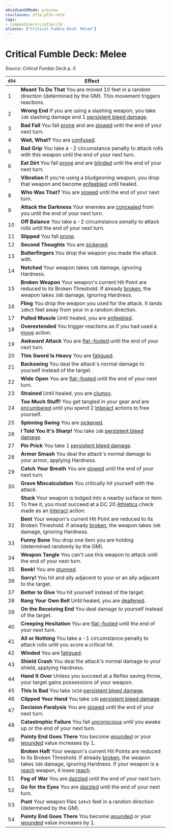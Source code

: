 ```yaml
---
obsidianUIMode: preview
cssclasses: pf2e,pf2e-note
tags:
- compendium/src/pf2e/cfd
aliases: ["Critical Fumble Deck: Melee"]
---
```

# Critical Fumble Deck: Melee  
*Source: Critical Fumble Deck p. 0*  

| `d54` | Effect |
|-------|--------|
| 1 | **Meant To Do That** You are moved 10 feet in a random direction (determined by the GM). This movement triggers reactions. |
| 2 | **Wrong End** If you are using a slashing weapon, you take `1d6` slashing damage and 1 [persistent bleed damage](rules/conditions.md#Persistent%20Damage). |
| 3 | **Bad Fall** You fall [prone](rules/conditions.md#Prone) and are [slowed](rules/conditions.md#Slowed) until the end of your next turn. |
| 4 | **Wait, What?** You are [confused](rules/conditions.md#Confused). |
| 5 | **Bad Grip** You take a -2 circumstance penalty to attack rolls with this weapon until the end of your next turn. |
| 6 | **Eat Dirt** You fall [prone](rules/conditions.md#Prone) and are [blinded](rules/conditions.md#Blinded) until the end of your next turn. |
| 7 | **Vibration** If you're using a bludgeoning weapon, you drop that weapon and become [enfeebled](rules/conditions.md#Enfeebled) until healed. |
| 8 | **Who Was That?** You are [slowed](rules/conditions.md#Slowed) until the end of your next turn. |
| 9 | **Attack the Darkness** Your enemies are [concealed](rules/conditions.md#Concealed) from you until the end of your next turn. |
| 10 | **Off Balance** You take a -2 circumstance penalty to attack rolls until the end of your next turn. |
| 11 | **Slipped** You fall [prone](rules/conditions.md#Prone). |
| 12 | **Second Thoughts** You are [sickened](rules/conditions.md#Sickened). |
| 13 | **Butterfingers** You drop the weapon you made the attack with. |
| 14 | **Notched** Your weapon takes `1d6` damage, ignoring Hardness. |
| 15 | **Broken Weapon** Your weapon's current Hit Point are reduced to its Broken Threshold. If already [broken](rules/conditions.md#Broken), the weapon takes `3d6` damage, ignoring Hardness. |
| 16 | **Fling** You drop the weapon you used for the attack. It lands `1d6x5` feet away from your in a random direction. |
| 17 | **Pulled Muscle** Until healed, you are [enfeebled](rules/conditions.md#Enfeebled). |
| 18 | **Overextended** You trigger reactions as if you had used a [move](rules/traits/move.md "Move Combat Trait") action. |
| 19 | **Awkward Attack** You are [flat-footed](rules/conditions.md#Flat-footed) until the end of your next turn. |
| 20 | **This Sword Is Heavy** You are [fatigued](rules/conditions.md#Fatigued). |
| 21 | **Backswing** You deal the attack's normal damage to yourself instead of the target. |
| 22 | **Wide Open** You are [flat-footed](rules/conditions.md#Flat-footed) until the end of your next turn. |
| 23 | **Strained** Until healed, you are [clumsy](rules/conditions.md#Clumsy). |
| 24 | **Too Much Stuff!** You get tangled in your gear and are [encumbered](rules/conditions.md#Encumbered) until you spend 2 [Interact](rules/actions/interact.md) actions to free yourself. |
| 25 | **Spinning Swing** You are [sickened](rules/conditions.md#Sickened). |
| 26 | **I Told You It's Sharp!** You take `1d6` [persistent bleed damage](rules/conditions.md#Persistent%20Damage). |
| 27 | **Pin Prick** You take 1 [persistent bleed damage](rules/conditions.md#Persistent%20Damage). |
| 28 | **Armor Smash** You deal the attack's normal damage to your armor, applying Hardness. |
| 29 | **Catch Your Breath** You are [slowed](rules/conditions.md#Slowed) until the end of your next turn. |
| 30 | **Grave Miscalculation** You critically hit yourself with the attack. |
| 31 | **Stuck** Your weapon is lodged into a nearby surface or item. To free it, you must succeed at a DC 20 [Athletics](compendium/skills.md#Athletics) check made as an [Interact](rules/actions/interact.md) action. |
| 32 | **Bent** Your weapon's current Hit Point are reduced to its Broken Threshold. if already [broken](rules/conditions.md#Broken), the weapon takes `3d6` damage, ignoring Hardness. |
| 33 | **Funny Bone** You drop one item you are holding (determined randomly by the GM). |
| 34 | **Weapon Tangle** You can't use this weapon to attack until the end of your next turn. |
| 35 | **Bonk!** You are [stunned](rules/conditions.md#Stunned). |
| 36 | **Sorry!** You hit and ally adjacent to your or an ally adjacent to the target. |
| 37 | **Better to Give** You hit yourself instead of the target. |
| 38 | **Rang Your Own Bell** Until healed, you are [deafened](rules/conditions.md#Deafened). |
| 39 | **On the Receiving End** You deal damage to yourself instead of the target. |
| 40 | **Creeping Hesitation** You are [flat-footed](rules/conditions.md#Flat-footed) until the end of your next turn. |
| 41 | **All or Nothing** You take a -1 circumstance penalty to attack rolls until you score a critical hit. |
| 42 | **Winded** You are [fatigued](rules/conditions.md#Fatigued). |
| 43 | **Shield Crash** You deal the attack's normal damage to your shield, applying Hardness. |
| 44 | **Hand It Over** Unless you succeed at a Reflex saving throw, your target gains possessions of your weapon. |
| 45 | **This Is Bad** You take `1d10` [persistent bleed damage](rules/conditions.md#Persistent%20Damage). |
| 46 | **Clipped Your Hand** You take `1d8` [persistent bleed damage](rules/conditions.md#Persistent%20Damage). |
| 47 | **Decision Paralysis** You are [slowed](rules/conditions.md#Slowed) until the end of your next turn. |
| 48 | **Catastrophic Failure** You fall [unconscious](rules/conditions.md#Unconscious) until you awake up or the end of your next turn. |
| 49 | **Pointy End Goes There** You become [wounded](rules/conditions.md#Wounded) or your [wounded](rules/conditions.md#Wounded) value increases by 1. |
| 50 | **Broken Haft** Your weapon's current Hit Points are reduced to its Broken Threshold. If already [broken](rules/conditions.md#Broken), the weapon takes `3d6` damage, ignoring Hardness. If your weapon is a [reach](rules/traits/reach.md "Reach Weapon Trait") weapon, it loses [reach](rules/traits/reach.md "Reach Weapon Trait"). |
| 51 | **Fog of War** You are [dazzled](rules/conditions.md#Dazzled) until the end of your next turn. |
| 52 | **Go for the Eyes** You are [dazzled](rules/conditions.md#Dazzled) until the end of your next turn. |
| 53 | **Punt** Your weapon files `1d4x5` feet in a random direction (determined by the GM). |
| 54 | **Pointy End Goes There** You become [wounded](rules/conditions.md#Wounded) or your [wounded](rules/conditions.md#Wounded) value increases by 1. |